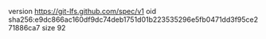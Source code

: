 version https://git-lfs.github.com/spec/v1
oid sha256:e9dc866ac160df9dc74deb1751d01b223535296e5fb0471dd3f95ce271886ca7
size 92
